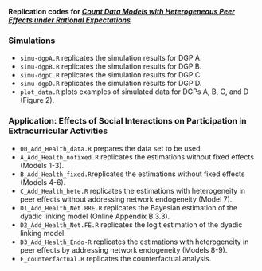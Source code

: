 **Replication codes for *[Count Data Models with Heterogeneous Peer Effects under Rational Expectations](https://dx.doi.org/10.2139/ssrn.3721250)***

### Simulations
- `simu-dgpA.R` replicates the simulation results for DGP A.
- `simu-dgpB.R` replicates the simulation results for DGP B.
- `simu-dgpC.R` replicates the simulation results for DGP C.
- `simu-dgpD.R` replicates the simulation results for DGP D.
- `plot_data.R` plots examples of simulated data for DGPs A, B, C, and D (Figure 2).

### Application: Effects of Social Interactions on Participation in Extracurricular Activities
- `00_Add_Health_data.R` prepares the data set to be used.
- `A_Add_Health_nofixed.R` replicates the estimations without fixed effects (Models 1-3).
- `B_Add_Health_fixed.R`replicates the estimations without fixed effects (Models 4-6).
- `C_Add_Health_hete.R` replicates the estimations with heterogeneity in peer effects without addressing network endogeneity (Model 7).
- `D1_Add_Health_Net.BRE.R` replicates the Bayesian estimation of the dyadic linking model (Online Appendix B.3.3).
- `D2_Add_Health_Net.FE.R` replicates the logit estimation of the dyadic linking model.
- `D3_Add_Health_Endo-R` replicates the estimations with heterogeneity in peer effects by addressing network endogeneity (Models 8-9).
- `E_counterfactual.R` replicates the counterfactual analysis.
